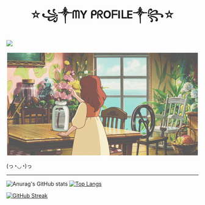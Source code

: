 <h1 align ="center">☆꧁༒ᗰY ᑭᖇOᖴIᒪE༒꧂☆</h1>

![](https://komarev.com/ghpvc/?username=Nisarat-A&style=flat-squareplastic&color=bd7274&label=PROFILE+VIEWS)


<p align="center"> <img src="d2c0a74ad6a2530de22751bf414b3939.gif" ></p>

(っ◔◡◔)っ 


--- 
![Anurag's GitHub stats](https://github-readme-stats.vercel.app/api?username=Nisarat-A&theme=moltack&show_icons=true)
[![Top Langs](https://github-readme-stats.vercel.app/api/top-langs/?username=Nisarat-A&layout=compact&theme=moltack&show_icons=true)](https://github.com/anuraghazra/github-readme-stats)

[![GitHub Streak](http://github-readme-streak-stats.herokuapp.com?user=Nisarat-A&theme=elegant&hide_border=true&border_radius=50&date_format=M%20j%5B%2C%20Y%5D&background=E5D5BD&stroke=916960&ring=9F8157&fire=8F5753&currStreakNum=3E6A3EC1&sideNums=AD7D80&currStreakLabel=709D59&sideLabels=86514CA8&dates=ECEFF2)](https://git.io/streak-stats)
